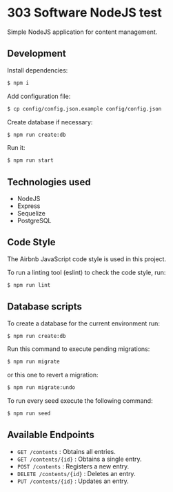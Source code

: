 # 303 Software NodeJS test

Simple NodeJS application for content management.

## Development

Install dependencies:

```bash
$ npm i
```

Add configuration file:

```bash
$ cp config/config.json.example config/config.json
```

Create database if necessary:

```bash
$ npm run create:db
```

Run it:
```bash
$ npm run start
```

## Technologies used

* NodeJS
* Express
* Sequelize
* PostgreSQL

## Code Style

The Airbnb JavaScript code style is used in this project.

To run a linting tool (eslint) to check the code style, run:

```bash
$ npm run lint
```
## Database scripts

To create a database for the current environment run:

```bash
$ npm run create:db
```

Run this command to execute pending migrations:

```bash
$ npm run migrate
```

or this one to revert a migration:

```bash
$ npm run migrate:undo
```

To run every seed execute the following command:

```bash
$ npm run seed
```

## Available Endpoints

- `GET /contents` : Obtains all entries.
- `GET /contents/{id}` : Obtains a single entry.
- `POST /contents` : Registers a new entry.
- `DELETE /contents/{id}` : Deletes an entry.
- `PUT /contents/{id}` : Updates an entry.
